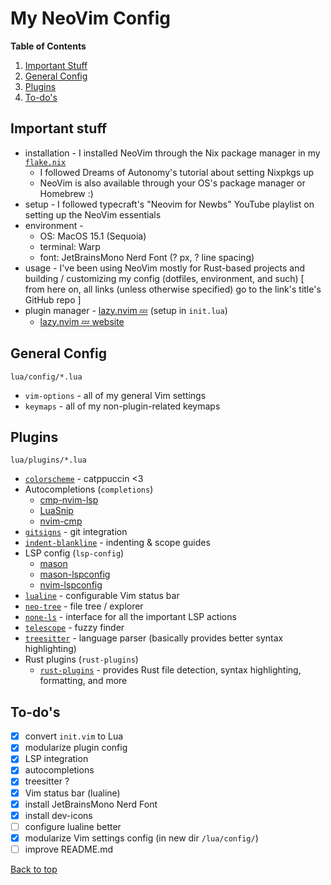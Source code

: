 # My NeoVim Config

**Table of Contents**
1. [Important Stuff](#important-stuff)
2. [General Config](#general-config)
3. [Plugins](#plugins)
4. [To-do's](#to-dos)

## Important stuff
* installation - I installed NeoVim through the Nix package manager in my [`flake.nix`](https://github.com/juneb125/.dotfiles/blob/main/.config/nix-darwin/flake.nix#L23)
    * I followed Dreams of Autonomy's tutorial about setting Nixpkgs up
    * NeoVim is also available through your OS's package manager or Homebrew :)
* setup - I followed typecraft's "Neovim for Newbs" YouTube playlist on setting up the NeoVim essentials
* environment -
    * OS: MacOS 15.1 (Sequoia)
    * terminal: Warp
    * font: JetBrainsMono Nerd Font (? px, ? line spacing)
* usage - I've been using NeoVim mostly for Rust-based projects and building / customizing my config (dotfiles, environment, and such)
[ from here on, all links (unless otherwise specified) go to the link's title's GitHub repo ]
* plugin manager - [lazy.nvim 💤](https://github.com/folke/lazy.nvim) (setup in `init.lua`)
	* [lazy.nvim 💤 website](https://lazy.folke.io)

## General Config
`lua/config/*.lua`
* `vim-options` - all of my general Vim settings
* `keymaps` - all of my non-plugin-related keymaps

## Plugins
`lua/plugins/*.lua`
* [`colorscheme`](https://github.com/catppuccin/nvim) - catppuccin <3
* Autocompletions (`completions`)
    * [cmp-nvim-lsp](https://github.com/hrsh7th/cmp-nvim-lsp)
    * [LuaSnip](https://github.com/L3MON4D3/LuaSnip)
    * [nvim-cmp](https://github.com/hrsh7th/nvim-cmp)
* [`gitsigns`](https://github.com/lewis6991/gitsigns.nvim) - git integration
* [`indent-blankline`](https://github.com/lukas-reineke/indent-blankline.nvim) - indenting & scope guides
* LSP config (`lsp-config`)
    * [mason](https://github.com/williamboman/mason.nvim)
    * [mason-lspconfig](https://github.com/williamboman/mason-lspconfig.nvim)
    * [nvim-lspconfig](https://github.com/neovim/nvim-lspconfig)
* [`lualine`](https://github.com/nvim-lualine/lualine.nvim) -  configurable Vim status bar
* [`neo-tree`](https://github.com/nvim-neo-tree/neo-tree.nvim) - file tree / explorer
* [`none-ls`](https://github.com/nvimtools/none-ls.nvim) - interface for all the important LSP actions
* [`telescope`](https://github.com/nvim-telescope/telescope.nvim) - fuzzy finder
* [`treesitter`](https://github.com/nvim-treesitter/nvim-treesitter) - language parser (basically provides better syntax highlighting)
* Rust plugins (`rust-plugins`)
    * [`rust-plugins`](https://github.com/rust-lang/rust.vim) - provides Rust file detection, syntax highlighting, formatting, and more

## To-do's
- [x] convert `init.vim` to Lua
- [x] modularize plugin config
- [x] LSP integration
- [x] autocompletions
- [x] treesitter ?
- [x] Vim status bar (lualine)
- [x] install JetBrainsMono Nerd Font
- [x] install dev-icons
- [ ] configure lualine better
- [x] modularize Vim settings config (in new dir `/lua/config/`)
- [ ] improve README.md

[Back to top](#my-neovim-config)

